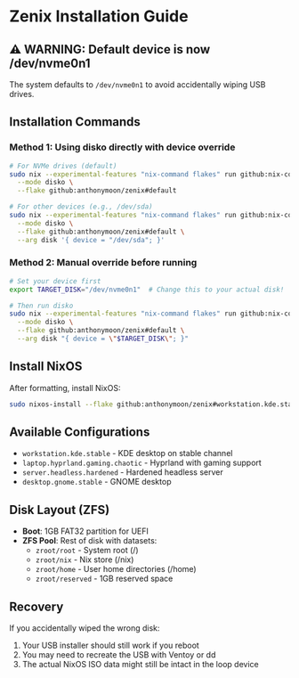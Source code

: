 # Zenix Installation Guide

## ⚠️ WARNING: Default device is now /dev/nvme0n1
The system defaults to `/dev/nvme0n1` to avoid accidentally wiping USB drives.

## Installation Commands

### Method 1: Using disko directly with device override
```bash
# For NVMe drives (default)
sudo nix --experimental-features "nix-command flakes" run github:nix-community/disko -- \
  --mode disko \
  --flake github:anthonymoon/zenix#default

# For other devices (e.g., /dev/sda)
sudo nix --experimental-features "nix-command flakes" run github:nix-community/disko -- \
  --mode disko \
  --flake github:anthonymoon/zenix#default \
  --arg disk '{ device = "/dev/sda"; }'
```

### Method 2: Manual override before running
```bash
# Set your device first
export TARGET_DISK="/dev/nvme0n1"  # Change this to your actual disk!

# Then run disko
sudo nix --experimental-features "nix-command flakes" run github:nix-community/disko -- \
  --mode disko \
  --flake github:anthonymoon/zenix#default \
  --arg disk "{ device = \"$TARGET_DISK\"; }"
```

## Install NixOS
After formatting, install NixOS:
```bash
sudo nixos-install --flake github:anthonymoon/zenix#workstation.kde.stable --no-channel-copy
```

## Available Configurations
- `workstation.kde.stable` - KDE desktop on stable channel
- `laptop.hyprland.gaming.chaotic` - Hyprland with gaming support
- `server.headless.hardened` - Hardened headless server
- `desktop.gnome.stable` - GNOME desktop

## Disk Layout (ZFS)
- **Boot**: 1GB FAT32 partition for UEFI
- **ZFS Pool**: Rest of disk with datasets:
  - `zroot/root` - System root (/)
  - `zroot/nix` - Nix store (/nix)
  - `zroot/home` - User home directories (/home)
  - `zroot/reserved` - 1GB reserved space

## Recovery
If you accidentally wiped the wrong disk:
1. Your USB installer should still work if you reboot
2. You may need to recreate the USB with Ventoy or dd
3. The actual NixOS ISO data might still be intact in the loop device